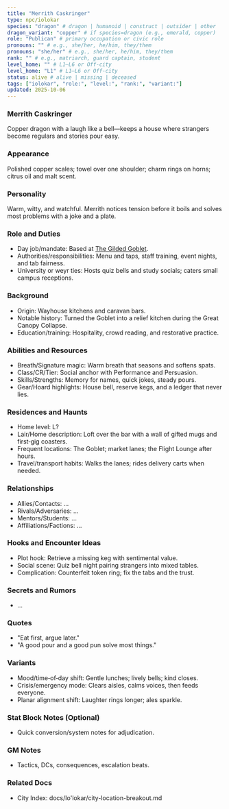 ```yaml
---
title: "Merrith Caskringer"
type: npc/iolokar
species: "dragon" # dragon | humanoid | construct | outsider | other
dragon_variant: "copper" # if species=dragon (e.g., emerald, copper)
role: "Publican" # primary occupation or civic role
pronouns: "" # e.g., she/her, he/him, they/them
pronouns: "she/her" # e.g., she/her, he/him, they/them
rank: "" # e.g., matriarch, guard captain, student
level_home: "" # L1–L6 or Off‑city
level_home: "L1" # L1–L6 or Off‑city
status: alive # alive | missing | deceased
tags: ["iolokar", "role:", "level:", "rank:", "variant:"]
updated: 2025-10-06
---
```

### Merrith Caskringer

Copper dragon with a laugh like a bell—keeps a house where strangers become regulars and stories pour easy.

### Appearance

Polished copper scales; towel over one shoulder; charm rings on horns; citrus oil and malt scent.

### Personality

Warm, witty, and watchful. Merrith notices tension before it boils and solves most problems with a joke and a plate.

### Role and Duties

- Day job/mandate: Based at [The Gilded Goblet](docs/Io'lokar/Locations/the-gilded-goblet.md).
- Authorities/responsibilities: Menu and taps, staff training, event nights, and tab fairness.
- University or weyr ties: Hosts quiz bells and study socials; caters small campus receptions.

### Background

- Origin: Wayhouse kitchens and caravan bars.
- Notable history: Turned the Goblet into a relief kitchen during the Great Canopy Collapse.
- Education/training: Hospitality, crowd reading, and restorative practice.

### Abilities and Resources

- Breath/Signature magic: Warm breath that seasons and softens spats.
- Class/CR/Tier: Social anchor with Performance and Persuasion.
- Skills/Strengths: Memory for names, quick jokes, steady pours.
- Gear/Hoard highlights: House bell, reserve kegs, and a ledger that never lies.

### Residences and Haunts

- Home level: L?
- Lair/Home description: Loft over the bar with a wall of gifted mugs and first‑gig coasters.
- Frequent locations: The Goblet; market lanes; the Flight Lounge after hours.
- Travel/transport habits: Walks the lanes; rides delivery carts when needed.

### Relationships

- Allies/Contacts: ...
- Rivals/Adversaries: ...
- Mentors/Students: ...
- Affiliations/Factions: ...

### Hooks and Encounter Ideas

- Plot hook: Retrieve a missing keg with sentimental value.
- Social scene: Quiz bell night pairing strangers into mixed tables.
- Complication: Counterfeit token ring; fix the tabs and the trust.

### Secrets and Rumors

- ...

### Quotes

- "Eat first, argue later."
- "A good pour and a good pun solve most things."

### Variants

- Mood/time‑of‑day shift: Gentle lunches; lively bells; kind closes.
- Crisis/emergency mode: Clears aisles, calms voices, then feeds everyone.
- Planar alignment shift: Laughter rings longer; ales sparkle.

### Stat Block Notes (Optional)

- Quick conversion/system notes for adjudication.

### GM Notes

- Tactics, DCs, consequences, escalation beats.

### Related Docs

- City Index: docs/Io'lokar/city-location-breakout.md
